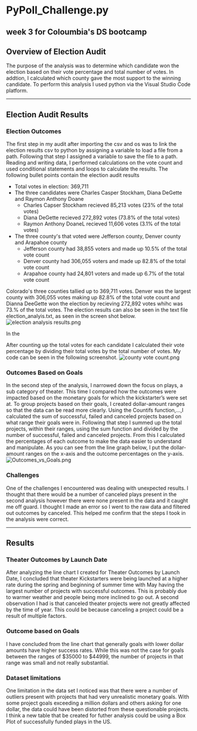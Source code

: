# PyPoll_Challenge.py

week 3 for Coloumbia's DS bootcamp
---
## Overview of Election Audit
The purpose of the analysis was to determine which candidate won the election based on their vote percentage and total number of votes. In addtion, I calculated which county gave the most support to the winning candidate. To perform this analysis I used python via the Visual Studio Code platform. 

---
## Election Audit Results
### Election Outcomes 
The first step in my audit after importing the csv and os was to link the election results csv to python by assigning a variable to load a file from a path. Following that step I assigned a variable to save the file to a path. Reading and writing data, I performed calculations on the vote count and used conditional statements and loops to calculate the results. The following bullet points contain the election audit results
* Total votes in election: 369,711
* The three candidates were Charles Casper Stockham, Diana DeGette and Raymon Anthony Doane
  * Charles Capser Stockham recieved 85,213 votes (23% of the total votes)
  * Diana DeGette recieved 272,892 votes (73.8% of the total votes)
  * Raymon Anthony DoaneL recieved 11,606 votes (3.1% of the total votes)
* The three county's that voted were Jefferson county, Denver county and Arapahoe county
  * Jefferson county had 38,855 voters and made up 10.5% of the total vote count
  * Denver county had 306,055 voters and made up 82.8% of the total vote count
  * Arapahoe county had 24,801 voters and made up 6.7% of the total vote count

Colorado's three counties tallied up to 369,711 votes. Denver was the largest county with 306,055 votes making up 82.8% of the total vote count and Dianna DeeGette  won the election by recieving 272,892 votes whihc was 73.% of the total votes. The election results can also be seen in the text file election_analyis.txt, as seen in the screen shot below.
![election analysis results.png](https://user-images.githubusercontent.com/48603147/140675066-96bce950-826e-4073-b7a0-6d4920e6ee19.png)



In the

After counting up the total votes for each candidate I calculated their vote percentage by dividing their total votes by the total number of votes. My code can be seen in the following screenshot. 
![county vote count.png](https://user-images.githubusercontent.com/48603147/140671470-563ff65e-97c6-48ff-b182-4acaea1b693c.png)

### Outcomes Based on Goals
In the second step of the analysis, I narrowed down the focus on plays, a sub category of theater. This time I compared how the outcomes were impacted based on the monetary goals for which the kickstarter’s were set at. To group projects based on their goals, I created dollar-amount ranges so that the data can be read more clearly. Using the Countifs function,…,I calculated the sum of successful, failed and canceled projects based on what range their goals were in. Following that step I summed up the total projects, within their ranges, using the sum function and divided by the number of successful, failed and canceled projects. From this I calculated the percentages of each outcome to make the data easier to understand and manipulate. As you can see from the line graph below, I put the dollar-amount ranges on the x-axis and the outcome percentages on the y-axis. 
![Outcomes_vs_Goals.png](https://user-images.githubusercontent.com/48603147/138618042-3912440b-ffe0-48aa-ac2d-ae55b38eb0f4.png)

### Challenges
One of the challenges I encountered was dealing with unexpected results. I thought that there would be a number of canceled plays present in the second analysis however there were none present in the data and it caught me off guard. I thought I made an error so I went to the raw data and filtered out outcomes by canceled. This helped me confirm that the steps I took in the analysis were correct.

---
## Results
### Theater Outcomes by Launch Date
After analyzing the line chart I created for Theater Outcomes by Launch Date, I concluded that theater Kickstarters were being launched at a higher rate during the spring and beginning of summer time with May having the largest number of projects with successful outcomes. This is probably due to warmer weather and people being more inclined to go out. A second observation I had is that canceled theater projects were not greatly affected by the time of year. This could be because canceling a project could be a result of multiple factors.
### Outcome based on Goals 
I have concluded from the line chart that generally goals with lower dollar amounts have higher success rates. While this was not the case for goals between the ranges of $35000 to $44999, the number of projects in that range was small and not really substantial.

### Dataset limitations
One limitation in the data set I noticed was that there were a number of outliers present with projects that had very unrealistic monetary goals. With some project goals exceeding a million dollars and others asking for one dollar, the data could have been distorted from these questionable projects. I think a new table that be created for futher analysis could be using a Box Plot of successfully funded plays in the US.
